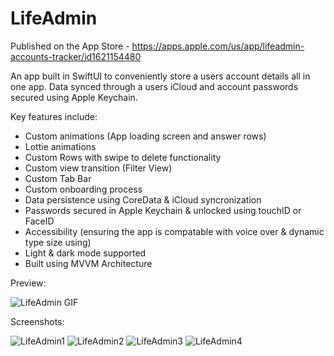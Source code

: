 # LifeAdmin

Published on the App Store - https://apps.apple.com/us/app/lifeadmin-accounts-tracker/id1621154480 

An app built in SwiftUI to conveniently store a users account details all in one app. Data synced through a users iCloud and account passwords secured using Apple Keychain.


Key features include:
  - Custom animations (App loading screen and answer rows)
  - Lottie animations
  - Custom Rows with swipe to delete functionality
  - Custom view transition (Filter View)
  - Custom Tab Bar
  - Custom onboarding process
  - Data persistence using CoreData & iCloud syncronization
  - Passwords secured in Apple Keychain & unlocked using touchID or FaceID
  - Accessibility (ensuring the app is compatable with voice over & dynamic type size using)
  - Light & dark mode supported
  - Built using MVVM Architecture


Preview:




![LifeAdmin GIF](https://user-images.githubusercontent.com/89655771/190381471-0de32125-46f9-4d3b-922f-311f0b34c443.gif)



Screenshots:


![LifeAdmin1](https://user-images.githubusercontent.com/89655771/190383123-10a8800f-0fb9-4d8b-8e7e-564c5b0977bf.png)
![LifeAdmin2](https://user-images.githubusercontent.com/89655771/190383124-9f4ef7a5-35f7-4e2a-a816-fece6e3d7730.PNG)
![LifeAdmin3](https://user-images.githubusercontent.com/89655771/190383118-e350e29b-db52-466a-9e2e-4cfa22af5b9e.PNG)
![LifeAdmin4](https://user-images.githubusercontent.com/89655771/190383120-dc400dd6-22b5-42d3-a5e4-f0879884526a.PNG)
